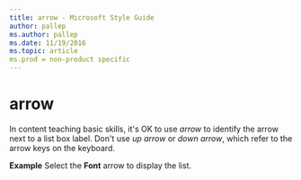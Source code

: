 ```yaml
---
title: arrow - Microsoft Style Guide
author: pallep
ms.author: pallep
ms.date: 11/19/2016
ms.topic: article
ms.prod = non-product specific
---
```


# arrow

In content teaching basic skills, it's OK to use *arrow* to identify the arrow next to a list box label. Don't use *up arrow* or *down arrow*, which refer to the arrow keys on the keyboard.

**Example** Select the **Font** arrow to display the list.
